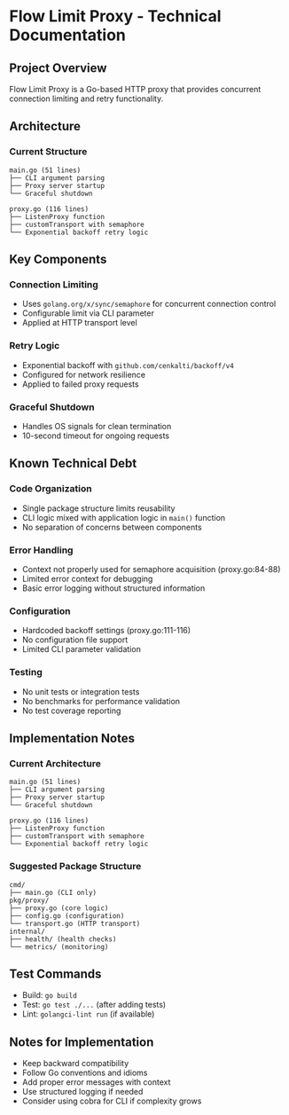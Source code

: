 # Flow Limit Proxy - Technical Documentation

## Project Overview
Flow Limit Proxy is a Go-based HTTP proxy that provides concurrent connection limiting and retry functionality.

## Architecture

### Current Structure
```
main.go (51 lines)
├── CLI argument parsing
├── Proxy server startup
└── Graceful shutdown

proxy.go (116 lines)
├── ListenProxy function
├── customTransport with semaphore
└── Exponential backoff retry logic
```

## Key Components

### Connection Limiting
- Uses `golang.org/x/sync/semaphore` for concurrent connection control
- Configurable limit via CLI parameter
- Applied at HTTP transport level

### Retry Logic
- Exponential backoff with `github.com/cenkalti/backoff/v4`
- Configured for network resilience
- Applied to failed proxy requests

### Graceful Shutdown
- Handles OS signals for clean termination
- 10-second timeout for ongoing requests

## Known Technical Debt

### Code Organization
- Single package structure limits reusability
- CLI logic mixed with application logic in `main()` function
- No separation of concerns between components

### Error Handling
- Context not properly used for semaphore acquisition (proxy.go:84-88)
- Limited error context for debugging
- Basic error logging without structured information

### Configuration
- Hardcoded backoff settings (proxy.go:111-116)
- No configuration file support
- Limited CLI parameter validation

### Testing
- No unit tests or integration tests
- No benchmarks for performance validation
- No test coverage reporting

## Implementation Notes

### Current Architecture
```
main.go (51 lines)
├── CLI argument parsing
├── Proxy server startup
└── Graceful shutdown

proxy.go (116 lines)
├── ListenProxy function
├── customTransport with semaphore
└── Exponential backoff retry logic
```

### Suggested Package Structure
```
cmd/
├── main.go (CLI only)
pkg/proxy/
├── proxy.go (core logic)
├── config.go (configuration)
└── transport.go (HTTP transport)
internal/
├── health/ (health checks)
└── metrics/ (monitoring)
```

## Test Commands
- Build: `go build`
- Test: `go test ./...` (after adding tests)
- Lint: `golangci-lint run` (if available)

## Notes for Implementation
- Keep backward compatibility
- Follow Go conventions and idioms
- Add proper error messages with context
- Use structured logging if needed
- Consider using cobra for CLI if complexity grows
